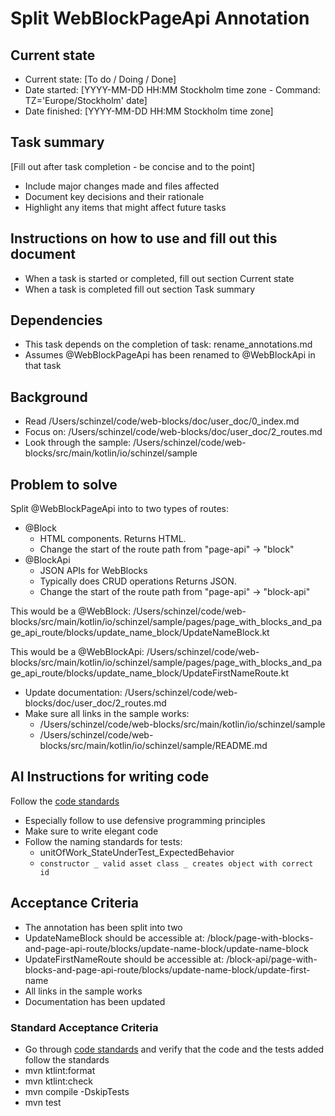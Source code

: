 # Split WebBlockPageApi Annotation

## Current state
- Current state: [To do / Doing / Done]
- Date started: [YYYY-MM-DD HH:MM Stockholm time zone - Command: TZ='Europe/Stockholm' date]
- Date finished: [YYYY-MM-DD HH:MM Stockholm time zone]

## Task summary
[Fill out after task completion - be concise and to the point]
- Include major changes made and files affected
- Document key decisions and their rationale
- Highlight any items that might affect future tasks

## Instructions on how to use and fill out this document
- When a task is started or completed, fill out section Current state
- When a task is completed fill out section Task summary

## Dependencies
- This task depends on the completion of task: rename_annotations.md
- Assumes @WebBlockPageApi has been renamed to @WebBlockApi in that task

## Background
- Read /Users/schinzel/code/web-blocks/doc/user_doc/0_index.md
- Focus on: /Users/schinzel/code/web-blocks/doc/user_doc/2_routes.md
- Look through the sample: /Users/schinzel/code/web-blocks/src/main/kotlin/io/schinzel/sample

## Problem to solve
Split @WebBlockPageApi into to two types of routes:
- @Block
  - HTML components. Returns HTML.
  - Change the start of the route path from "page-api" -> "block"
- @BlockApi
  - JSON APIs for WebBlocks
  - Typically does CRUD operations Returns JSON.
  - Change the start of the route path from "page-api" -> "block-api"

This would be a @WebBlock:
/Users/schinzel/code/web-blocks/src/main/kotlin/io/schinzel/sample/pages/page_with_blocks_and_page_api_route/blocks/update_name_block/UpdateNameBlock.kt

This would be a @WebBlockApi:
/Users/schinzel/code/web-blocks/src/main/kotlin/io/schinzel/sample/pages/page_with_blocks_and_page_api_route/blocks/update_name_block/UpdateFirstNameRoute.kt

- Update documentation: /Users/schinzel/code/web-blocks/doc/user_doc/2_routes.md
- Make sure all links in the sample works:
  - /Users/schinzel/code/web-blocks/src/main/kotlin/io/schinzel/sample
  - /Users/schinzel/code/web-blocks/src/main/kotlin/io/schinzel/sample/README.md

## AI Instructions for writing code
Follow the [code standards](../code_standards/_index.md)
- Especially follow to use defensive programming principles
- Make sure to write elegant code
- Follow the naming standards for tests:
  - unitOfWork_StateUnderTest_ExpectedBehavior
  - `constructor _ valid asset class _ creates object with correct id`

## Acceptance Criteria
- The annotation has been split into two
- UpdateNameBlock should be accessible at: /block/page-with-blocks-and-page-api-route/blocks/update-name-block/update-name-block
- UpdateFirstNameRoute should be accessible at: /block-api/page-with-blocks-and-page-api-route/blocks/update-name-block/update-first-name
- All links in the sample works
- Documentation has been updated

### Standard Acceptance Criteria
- Go through [code standards](../code_standards/_index.md) and verify that the code and the tests added follow the standards
- mvn ktlint:format
- mvn ktlint:check
- mvn compile -DskipTests
- mvn test
